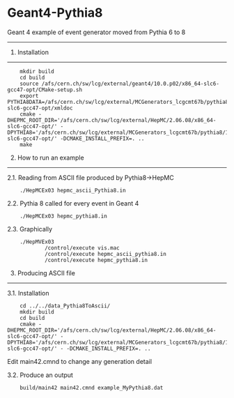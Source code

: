 Geant4-Pythia8
==============

Geant 4 example of event generator moved from Pythia 6 to 8

____________________________________________________________________

1. Installation
-------------------

        mkdir build
        cd build
        source /afs/cern.ch/sw/lcg/external/geant4/10.0.p02/x86_64-slc6-gcc47-opt/CMake-setup.sh
        export PYTHIA8DATA=/afs/cern.ch/sw/lcg/external/MCGenerators_lcgcmt67b/pythia8/186/x86_64-slc6-gcc47-opt/xmldoc
        cmake -DHEPMC_ROOT_DIR='/afs/cern.ch/sw/lcg/external/HepMC/2.06.08/x86_64-slc6-gcc47-opt/' -DPYTHIA8='/afs/cern.ch/sw/lcg/external/MCGenerators_lcgcmt67b/pythia8/186/x86_64-slc6-gcc47-opt/' -DCMAKE_INSTALL_PREFIX=. ..
        make



2. How to run an example
-------------------

2.1. Reading from ASCII file produced by Pythia8->HepMC

        ./HepMCEx03 hepmc_ascii_Pythia8.in

2.2. Pythia 8 called for every event in Geant 4

        ./HepMCEx03 hepmc_pythia8.in

2.3. Graphically

        ./HepMVEx03
                /control/execute vis.mac
                /control/execute hepmc_ascii_pythia8.in
                /control/execute hepmc_pythia8.in


3. Producing ASCII file
-------------------

3.1. Installation

        cd ../../data_Pythia8ToAscii/
        mkdir build
        cd build
        cmake -DHEPMC_ROOT_DIR='/afs/cern.ch/sw/lcg/external/HepMC/2.06.08/x86_64-slc6-gcc47-opt/' -DPYTHIA8='/afs/cern.ch/sw/lcg/external/MCGenerators_lcgcmt67b/pythia8/186/x86_64-slc6-gcc47-opt/' - -DCMAKE_INSTALL_PREFIX=. ..

Edit main42.cmnd to change any generation detail


3.2. Produce an output

        build/main42 main42.cmnd example_MyPythia8.dat

